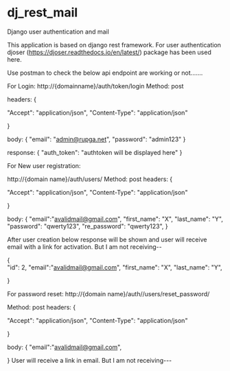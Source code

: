 # dj_rest_mail
Django user authentication and mail

This application is based on django rest framework. For user authentication djoser (https://djoser.readthedocs.io/en/latest/) package has been used here.


Use postman to check the below api endpoint are working or not.......

For Login:
http://{domainname}/auth/token/login
Method: post

headers: {

"Accept": "application/json",
"Content-Type": "application/json"

}


body: {
"email": "admin@rupga.net",
"password": "admin123"
}


response: 
{
    "auth_token": "authtoken will be displayed here"
}


For New user registration:

http://{domain name}/auth/users/
Method: post
headers: {

"Accept": "application/json",
"Content-Type": "application/json"

}

body:
{   "email":"avalidmail@gmail.com",
    "first_name": "X",
    "last_name": "Y",
    "password": "qwerty123",
    "re_password": "qwerty123",
}

After user creation below response will be shown and user will receive email with a link for activation. But I am not receiving--

{  
"id": 2,
"email":"avalidmail@gmail.com",
    "first_name": "X",
    "last_name": "Y",
    
}


For password reset:
http://{domain name}/auth//users/reset_password/

Method: post
headers: {

"Accept": "application/json",
"Content-Type": "application/json"

}

body:
{   "email":"avalidmail@gmail.com",
    
}
User will receive a link in email. But I am not receiving---
